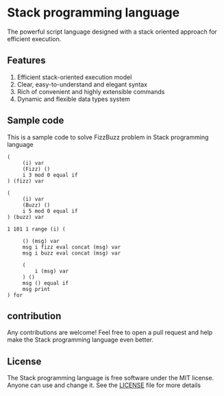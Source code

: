# Stack programming language
The powerful script language designed with a stack oriented approach for efficient execution. 

## Features

 1. Efficient stack-oriented execution model
 2. Clear, easy-to-understand and elegant syntax
 3. Rich of convenient and highly extensible commands
 4. Dynamic and flexible data types system

## Sample code
This is a sample code to solve FizzBuzz problem in Stack programming language
```stack
(
     (i) var
     (Fizz) ()
     i 3 mod 0 equal if
) (fizz) var

(
     (i) var
     (Buzz) ()
     i 5 mod 0 equal if
) (buzz) var

1 101 1 range (i) (

     () (msg) var
     msg i fizz eval concat (msg) var
     msg i buzz eval concat (msg) var

     (
         i (msg) var
     ) ()
     msg () equal if
     msg print
) for
````

## contribution
Any contributions are welcome! Feel free to open a pull request and help make the Stack programming language even better.

## License
The Stack programming language is free software under the MIT license. Anyone can use and change it. See the [LICENSE](LICENSE) file for more details
